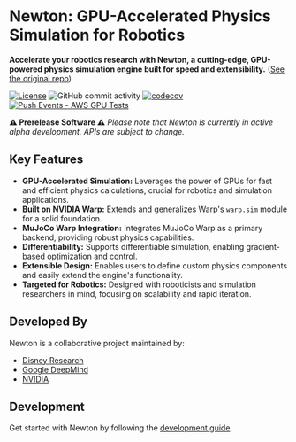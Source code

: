 # Newton: GPU-Accelerated Physics Simulation for Robotics

**Accelerate your robotics research with Newton, a cutting-edge, GPU-powered physics simulation engine built for speed and extensibility.**  ([See the original repo](https://github.com/newton-physics/newton))

[![License](https://img.shields.io/badge/License-Apache_2.0-blue.svg)](https://opensource.org/licenses/Apache-2.0)
![GitHub commit activity](https://img.shields.io/github/commit-activity/m/newton-physics/newton/main)
[![codecov](https://codecov.io/gh/newton-physics/newton/graph/badge.svg?token=V6ZXNPAWVG)](https://codecov.io/gh/newton-physics/newton)
[![Push Events - AWS GPU Tests](https://github.com/newton-physics/newton/actions/workflows/push_aws_gpu_tests.yml/badge.svg)](https://github.com/newton-physics/newton/actions/workflows/push_aws_gpu_tests.yml)

**⚠️ Prerelease Software ⚠️**  *Please note that Newton is currently in active alpha development. APIs are subject to change.*

## Key Features

*   **GPU-Accelerated Simulation:** Leverages the power of GPUs for fast and efficient physics calculations, crucial for robotics and simulation applications.
*   **Built on NVIDIA Warp:** Extends and generalizes Warp's `warp.sim` module for a solid foundation.
*   **MuJoCo Warp Integration:** Integrates MuJoCo Warp as a primary backend, providing robust physics capabilities.
*   **Differentiability:** Supports differentiable simulation, enabling gradient-based optimization and control.
*   **Extensible Design:** Enables users to define custom physics components and easily extend the engine's functionality.
*   **Targeted for Robotics:** Designed with roboticists and simulation researchers in mind, focusing on scalability and rapid iteration.

##  Developed By

Newton is a collaborative project maintained by:

*   [Disney Research](https://www.disneyresearch.com/)
*   [Google DeepMind](https://deepmind.google/)
*   [NVIDIA](https://www.nvidia.com/)

## Development

Get started with Newton by following the [development guide](https://newton-physics.github.io/newton/development-guide.html).